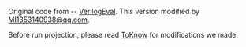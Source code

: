 Original code from -- [VerilogEval](https://github.com/NVlabs/verilog-eval/tree/release/1.0.0). This version modified by MI1353140938@qq.com.

Before run projection, please read [ToKnow](https://grove-mollusk-20d.notion.site/VerilogEval-1d6cc7d3913d806b973de2b75f25bfea?pvs=4) for modifications we made.